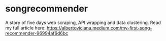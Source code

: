 # songrecommender
A story of five days web scraping, API wrapping and data clustering.
Read my full article here: https://albertoviciana.medium.com/my-first-song-recommender-96994af6d6bc